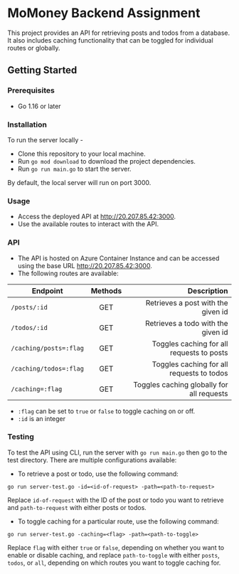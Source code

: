 # MoMoney Backend Assignment

This project provides an API for retrieving posts and todos from a database. It also includes caching functionality that can be toggled for individual routes or globally.

## Getting Started

### Prerequisites

* Go 1.16 or later

### Installation

To run the server locally -

* Clone this repository to your local machine.
* Run `go mod download` to download the project dependencies.
* Run `go run main.go` to start the server.

By default, the local server will run on port 3000.

### Usage

* Access the deployed API at <http://20.207.85.42:3000>.
* Use the available routes to interact with the API.

### API

* The API is hosted on Azure Container Instance and can be accessed using the base URL <http://20.207.85.42:3000>.
* The following routes are available:

| Endpoint        | Methods           | Description  |
| --------------- |:-----------------:| ------------:|
| `/posts/:id`      | GET | Retrieves a post with the given id |
| `/todos/:id`      | GET      |   Retrieves a todo with the given id |
| `/caching/posts=:flag` | GET      |    Toggles caching for all requests to posts |
| `/caching/todos=:flag`      | GET | Toggles caching for all requests to todos |
| `/caching=:flag` | GET      |    Toggles caching globally for all requests |

* `:flag` can be set to `true` or `false` to toggle caching on or off.
* `:id` is an integer

### Testing

To test the API using CLI, run the server with `go run main.go` then go to the test directory. There are multiple configurations available:

* To retrieve a post or todo, use the following command:

`go run server-test.go -id=<id-of-request> -path=<path-to-request>`

Replace `id-of-request` with the ID of the post or todo you want to retrieve and
`path-to-request` with either posts or todos.

* To toggle caching for a particular route, use the following command:

`go run server-test.go -caching=<flag> -path=<path-to-toggle>`

Replace `flag` with either `true` or `false`, depending on whether you want to enable or disable caching, and replace `path-to-toggle` with either `posts`, `todos`, or `all`, depending on which routes you want to toggle caching for.
